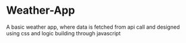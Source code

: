 # Weather-App
A basic weather app, where data is fetched from api call and designed using css and logic building through javascript

